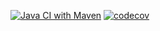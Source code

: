 

[![Java CI with Maven](https://github.com/aswsx/job4j_grabber/actions/workflows/maven.yml/badge.svg)](https://github.com/aswsx/job4j_grabber/actions/workflows/maven.yml)
[![codecov](https://codecov.io/gh/aswsx/job4j_grabber/branch/master/graph/badge.svg?token=Ab8XlU9jKo)](https://codecov.io/gh/aswsx/job4j_grabber)